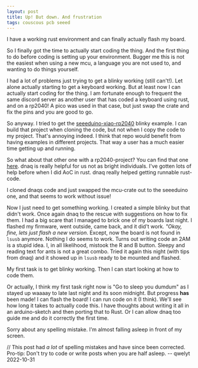 ```yaml
---
layout: post
title: Up! But down. And frustration
tags: couscous pcb seeed
---
```

I have a working rust environment and can finally actually flash my board.

So I finally got the time to actually start coding the thing. And the first thing to do before coding is setting up your environment. Bugger me this is not the easiest when using a new mcu, a language you are not used to, and wanting to do things yourself.

I had a lot of problems just trying to get a blinky working (still can't!). Let alone actually starting to get a keyboard working. But at least now I can actually start coding for the thing. I am fortunate enough to frequent the same discord server as another user that has coded a keyboard using rust, and on a rp2040! A pico was used in that case, but just swap the crate and fix the pins and you are good to go.

So anyway. I tried to get the [seeeduino-xiao-rp2040](https://github.com/rp-rs/rp-hal/tree/main/boards/seeeduino-xiao-rp2040) blinky example. I can build that project when cloning the code, but not when I copy the code to my project. That's annoying indeed. I think that repo would benefit from having examples in different projects. That way a user has a much easier time getting up and running.

So what about that other one with a rp2040-project? You can find that one [here](https://github.com/dnaq/srt400-pico). dnaq is really helpful for us not as bright individuals. I've gotten lots of help before when I did AoC in rust. dnaq really helped getting runnable rust-code.

I cloned dnaqs code and just swapped the mcu-crate out to the seeeduino one, and that seems to work without issue!

Now I just need to get something working. I created a simple blinky but that didn't work. Once again dnaq to the rescue with suggestions on how to fix them. I had a big scare that I managed to brick one of my boards last night. I flashed my firmware, went outside, came back, and it did't work. *"Okay, fine, lets just flash a new version*. Except, now the board is not found in `lsusb` anymore. Nothing I do seems to work. Turns out writing code an 2AM is a stupid idea. I, in all likelihood, mistook the R and B button. Sleepy and reading text for ants is not a great combo. Tried it again this night (with tips from dnaq) and it showed up in `lsusb` ready to be mounted and flashed.

My first task is to get blinky working. Then I can start looking at how to code them.

Or actually, I think my first task right now is "Go to sleep you dumdum" as I stayed up waaaay to late last night and its soon midnight. But progress **has** been made! I can flash the board! I can run code on it (I think). We'll see how long it takes to actually code this. I have thoughts about writing it all in an arduino-sketch and then porting that to Rust. Or I can allow dnaq too guide me and do it correctly the first time.


Sorry about any spelling mistake. I'm almost falling asleep in front of my screen.


// This post had *a lot* of spelling mistakes and have since been corrected. Pro-tip: Don't try to code or write posts when you are half asleep. -- qwelyt 2022-10-31

